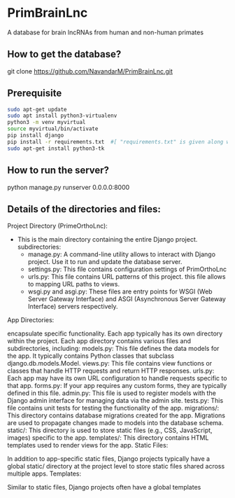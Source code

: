 # PrimBrainLnc
A database for brain lncRNAs from human and non-human primates

## How to get the database?
git clone https://github.com/NavandarM/PrimBrainLnc.git 

## Prerequisite
```bash
sudo apt-get update
sudo apt install python3-virtualenv
python3 -m venv myvirtual
source myvirtual/bin/activate
pip install django
pip install -r requirements.txt  #[ "requirements.txt" is given along with the database and contains dependencies. ]
sudo apt-get install python3-tk 
```
## How to run the server?
python manage.py runserver 0.0.0.0:8000 

## Details of the directories and files:

Project Directory (PrimeOrthoLnc):

- This is the main directory containing the entire Django project.
subdirectories:
  - manage.py: A command-line utility allows to interact with Django project. Use it to run and update the database server.
  - settings.py: This file contains configuration settings of PrimOrthoLnc
  - urls.py: This file contains URL patterns of this project. this file allows to mapping URL paths to views.
  - wsgi.py and asgi.py: These files are entry points for WSGI (Web Server Gateway Interface) and ASGI (Asynchronous Server Gateway Interface) servers respectively.
    
App Directories:

 encapsulate specific functionality.
Each app typically has its own directory within the project.
Each app directory contains various files and subdirectories, including:
models.py: This file defines the data models for the app. It typically contains Python classes that subclass django.db.models.Model.
views.py: This file contains view functions or classes that handle HTTP requests and return HTTP responses.
urls.py: Each app may have its own URL configuration to handle requests specific to that app.
forms.py: If your app requires any custom forms, they are typically defined in this file.
admin.py: This file is used to register models with the Django admin interface for managing data via the admin site.
tests.py: This file contains unit tests for testing the functionality of the app.
migrations/: This directory contains database migrations created for the app. Migrations are used to propagate changes made to models into the database schema.
static/: This directory is used to store static files (e.g., CSS, JavaScript, images) specific to the app.
templates/: This directory contains HTML templates used to render views for the app.
Static Files:

In addition to app-specific static files, Django projects typically have a global static/ directory at the project level to store static files shared across multiple apps.
Templates:

Similar to static files, Django projects often have a global templates
